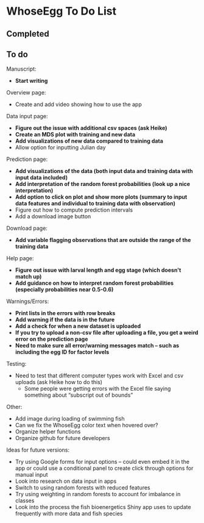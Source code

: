 
# WhoseEgg To Do List

## Completed

## To do

Manuscript:
  
- **Start writing**

Overview page:

- Create and add video showing how to use the app

Data input page:

- **Figure out the issue with additional csv spaces (ask Heike)**
- **Create an MDS plot with training and new data**
- **Add visualizations of new data compared to training data**
- Allow option for inputting Julian day

Prediction page:

- **Add visualizations of the data (both input data and training data with input data included)**
- **Add interpretation of the random forest probabilities (look up a nice interpretation)**
- **Add option to click on plot and show more plots (summary to input data features and individual to training data with observation)**
- Figure out how to compute prediction intervals
- Add a download image button

Download page:

- **Add variable flagging observations that are outside the range of the training data**

Help page:

- **Figure out issue with larval length and egg stage (which doesn't match up)**
- **Add guidance on how to interpret random forest probabilities (especially probabilities near 0.5-0.6)**

Warnings/Errors:

- **Print lists in the errors with row breaks**
- **Add warning if the data is in the future**
- **Add a check for when a new dataset is uploaded**
- **If you try to upload a non-csv file after uploading a file, you get a weird error on the prediction page**
- **Need to make sure all error/warning messages match – such as including the egg ID for factor levels**

Testing:
  
- Need to test that different computer types work with Excel and csv uploads (ask Heike how to do this)
    - Some people were getting errors with the Excel file saying something about “subscript out of bounds”

Other:
  
- Add image during loading of swimming fish
- Can we fix the WhoseEgg color text when hovered over?
- Organize helper functions
- Organize github for future developers

Ideas for future versions: 

- Try using Google forms for input options – could even embed it in the app or could use a conditional panel to create click through options for manual input
- Look into research on data input in apps
- Switch to using random forests with reduced features
- Try using weighting in random forests to account for imbalance in classes
- Look into the process the fish bioenergetics Shiny app uses to update frequently with more data and fish species